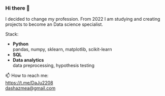 ### Hi there 👋

I decided to change my profession. From 2022 I am studying and creating projects to become an Data science specialist.

Stack:
- **Python**\
  pandas, numpy, sklearn, matplotlib, scikit-learn
- **SQL**
- **Data analytics**\
  data preprocessing, hypothesis testing

📫 How to reach me:\
https://t.me/DaJu2208 \
dashazmea@gmail.com


<!--
**DariaPuzikova/DariaPuzikova** is a ✨ _special_ ✨ repository because its `README.md` (this file) appears on your GitHub profile.

Here are some ideas to get you started:

- 🔭 I’m currently working on ...
- 🌱 I’m currently learning ...
- 👯 I’m looking to collaborate on ...
- 🤔 I’m looking for help with ...
- 💬 Ask me about ...
- 📫 How to reach me: ...
- 😄 Pronouns: ...
- ⚡ Fun fact: ...
-->
